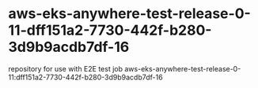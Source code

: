 # aws-eks-anywhere-test-release-0-11-dff151a2-7730-442f-b280-3d9b9acdb7df-16
repository for use with E2E test job aws-eks-anywhere-test-release-0-11:dff151a2-7730-442f-b280-3d9b9acdb7df-16
